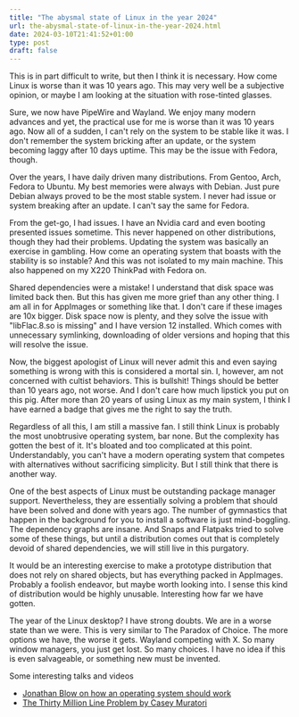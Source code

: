 ```yaml
---
title: "The abysmal state of Linux in the year 2024"
url: the-abysmal-state-of-linux-in-the-year-2024.html
date: 2024-03-10T21:41:52+01:00
type: post
draft: false
---
```


This is in part difficult to write, but then I think it is necessary. How
come Linux is worse than it was 10 years ago. This may very well be
a subjective opinion, or maybe I am looking at the situation with
rose-tinted glasses.

Sure, we now have PipeWire and Wayland. We enjoy many modern advances
and yet, the practical use for me is worse than it was 10 years ago. Now
all of a sudden, I can't rely on the system to be stable like it was. I
don't remember the system bricking after an update, or the system becoming
laggy after 10 days uptime. This may be the issue with Fedora, though.

Over the years, I have daily driven many distributions. From Gentoo,
Arch, Fedora to Ubuntu. My best memories were always with Debian. Just
pure Debian always proved to be the most stable system. I never had
issue or system breaking after an update. I can't say the same for Fedora.

From the get-go, I had issues. I have an Nvidia card and even booting
presented issues sometime. This never happened on other distributions,
though they had their problems. Updating the system was basically an
exercise in gambling. How come an operating system that boasts with
the stability is so instable? And this was not isolated to my main
machine. This also happened on my X220 ThinkPad with Fedora on.

Shared dependencies were a mistake! I understand that disk space was
limited back then. But this has given me more grief than any other
thing. I am all in for AppImages or something like that. I don't care
if these images are 10x bigger. Disk space now is plenty, and they
solve the issue with "libFlac.8.so is missing" and I have version 12
installed. Which comes with unnecessary symlinking, downloading of older
versions and hoping that this will resolve the issue.

Now, the biggest apologist of Linux will never admit this and even saying
something is wrong with this is considered a mortal sin. I, however, am
not concerned with cultist behaviors. This is bullshit! Things should be
better than 10 years ago, not worse. And I don't care how much lipstick
you put on this pig. After more than 20 years of using Linux as my main
system, I think I have earned a badge that gives me the right to say
the truth.

Regardless of all this, I am still a massive fan. I still think Linux
is probably the most unobtrusive operating system, bar none. But the
complexity has gotten the best of it. It's bloated and too complicated
at this point. Understandably, you can't have a modern operating system
that competes with alternatives without sacrificing simplicity. But I
still think that there is another way.

One of the best aspects of Linux must be outstanding package manager
support. Nevertheless, they are essentially solving a problem that should
have been solved and done with years ago. The number of gymnastics
that happen in the background for you to install a software is just
mind-boggling. The dependency graphs are insane. And Snaps and Flatpaks
tried to solve some of these things, but until a distribution comes out
that is completely devoid of shared dependencies, we will still live in
this purgatory.

It would be an interesting exercise to make a prototype distribution
that does not rely on shared objects, but has everything packed in
AppImages. Probably a foolish endeavor, but maybe worth looking into. I
sense this kind of distribution would be highly unusable. Interesting
how far we have gotten.

The year of the Linux desktop? I have strong doubts. We are in a worse
state than we were. This is very similar to The Paradox of Choice. The
more options we have, the worse it gets. Wayland competing with X. So
many window managers, you just get lost. So many choices. I have no idea
if this is even salvageable, or something new must be invented.

Some interesting talks and videos

- [Jonathan Blow on how an operating system should work](https://www.youtube.com/watch?v=k0uE_chSnV8)
- [The Thirty Million Line Problem by Casey Muratori](https://www.youtube.com/watch?v=kZRE7HIO3vk)
